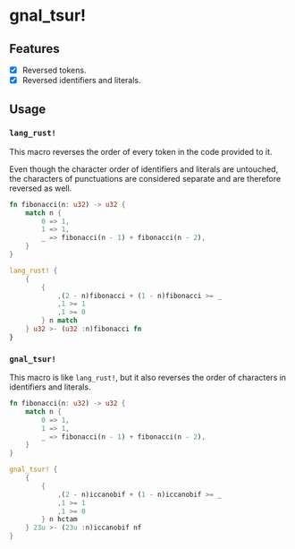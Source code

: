 # gnal_tsur!

## Features

- [x] Reversed tokens.
- [x] Reversed identifiers and literals.

## Usage

### `lang_rust!`

This macro reverses the order of every token in the code provided to it.

Even though the character order of identifiers and literals are untouched, the characters of punctuations are considered separate and are therefore reversed as well.

```rs
fn fibonacci(n: u32) -> u32 {
	match n {
		0 => 1,
		1 => 1,
		_ => fibonacci(n - 1) + fibonacci(n - 2),
	}
}

lang_rust! {
	{
		{
			,(2 - n)fibonacci + (1 - n)fibonacci >= _
			,1 >= 1
			,1 >= 0
		} n match
	} u32 >- (u32 :n)fibonacci fn
}
```

### `gnal_tsur!`

This macro is like `lang_rust!`, but it also reverses the order of characters in identifiers and literals.

```rs
fn fibonacci(n: u32) -> u32 {
	match n {
		0 => 1,
		1 => 1,
		_ => fibonacci(n - 1) + fibonacci(n - 2),
	}
}

gnal_tsur! {
	{
		{
			,(2 - n)iccanobif + (1 - n)iccanobif >= _
			,1 >= 1
			,1 >= 0
		} n hctam
	} 23u >- (23u :n)iccanobif nf
}
```
